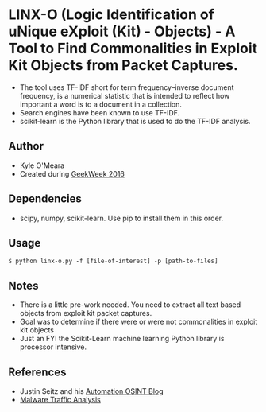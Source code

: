 # LINX-O (Logic Identification of uNique eXploit (Kit) - Objects) - A Tool to Find Commonalities in Exploit Kit Objects from Packet Captures.

* The tool uses TF-IDF short for term frequency–inverse document frequency, is a numerical statistic that is intended to reflect how important a word is to a document in a collection. 
* Search engines have been known to use TF-IDF.
* scikit-learn is the Python library that is used to do the TF-IDF analysis.

## Author
* Kyle O'Meara
* Created during [GeekWeek 2016](https://g33kw33k.ca/en/index.html)

## Dependencies
* scipy, numpy, scikit-learn. Use pip to install them in this order.

## Usage
```
$ python linx-o.py -f [file-of-interest] -p [path-to-files]
```

## Notes
* There is a little pre-work needed. You need to extract all text based objects from exploit kit packet captures. 
* Goal was to determine if there were or were not commonalities in exploit kit objects
* Just an FYI the Scikit-Learn machine learning Python library is processor intensive.

## References
* Justin Seitz and his [Automation OSINT Blog](http://www.automatingosint.com/blog/2016/09/dark-web-osint-part-four-using-scikit-learn-to-find-hidden-service-clones/)
* [Malware Traffic Analysis](http://www.malware-traffic-analysis.net/)